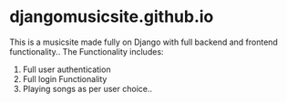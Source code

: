 # djangomusicsite.github.io
This is a musicsite made fully on Django with full backend and frontend functionality..
The Functionality includes:
1) Full user authentication
2) Full login Functionality
3) Playing songs as per user choice..

